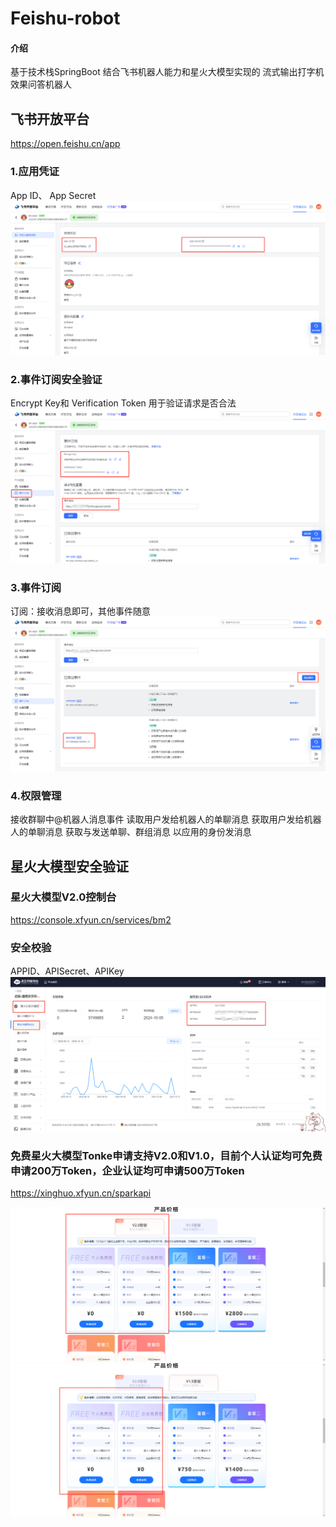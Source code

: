 # Feishu-robot

#### 介绍

基于技术栈SpringBoot 结合飞书机器人能力和星火大模型实现的 流式输出打字机效果问答机器人

## 飞书开放平台

https://open.feishu.cn/app

### 1.应用凭证

App ID、 App Secret
![img.png](img.png)

### 2.事件订阅安全验证

Encrypt Key和 Verification Token 用于验证请求是否合法
![img_3.png](img_3.png)

### 3.事件订阅

订阅：接收消息即可，其他事件随意
![img_4.png](img_4.png)

### 4.权限管理

接收群聊中@机器人消息事件
读取用户发给机器人的单聊消息
获取用户发给机器人的单聊消息
获取与发送单聊、群组消息
以应用的身份发消息

## 星火大模型安全验证

### 星火大模型V2.0控制台

https://console.xfyun.cn/services/bm2

### 安全校验

APPID、APISecret、APIKey
![img_5.png](img_5.png)

### 免费星火大模型Tonke申请支持V2.0和V1.0，目前个人认证均可免费申请200万Token，企业认证均可申请500万Token

https://xinghuo.xfyun.cn/sparkapi

![img_6.png](img_6.png)
![img_7.png](img_7.png)
